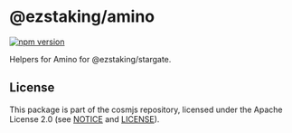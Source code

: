 # @ezstaking/amino

[![npm version](https://img.shields.io/npm/v/@ezstaking/amino.svg)](https://www.npmjs.com/package/@ezstaking/amino)

Helpers for Amino for @ezstaking/stargate.

## License

This package is part of the cosmjs repository, licensed under the Apache License
2.0 (see [NOTICE](https://github.com/cosmos/cosmjs/blob/main/NOTICE) and
[LICENSE](https://github.com/cosmos/cosmjs/blob/main/LICENSE)).
